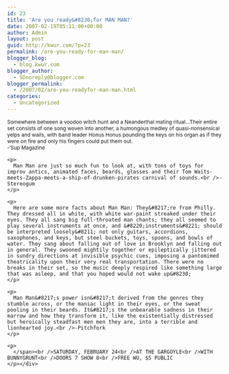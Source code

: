 ```yaml
---
id: 23
title: 'Are you ready&#8230;for MAN MAN?'
date: 2007-02-19T05:11:00+00:00
author: Admin
layout: post
guid: http://kwur.com/?p=23
permalink: /are-you-ready-for-man-man/
blogger_blog:
  - blog.kwur.com
blogger_author:
  - SDnoreply@blogger.com
blogger_permalink:
  - /2007/02/are-you-readyfor-man-man.html
categories:
  - Uncategorized
---
```

<div class="pf-content">
  <p>
  </p>
  
  <p>
    <span style="font-size:85%;">Somewhere between a voodoo witch hunt and a Neanderthal mating ritual…Their entire set consists of one song woven into another, a humongous medley of quasi-nonsensical yelps and wails, with band leader Honus Honus pounding the keys on his organ as if they were on fire and only his fingers could put them out.<br />-‘Sup Magazine</p> 
    
    <p>
      Man Man are just so much fun to look at, with tons of toys for improv antics, animated faces, beards, glasses and their Tom Waits-meets-Zappa-meets-a-ship-of-drunken-pirates carnival of sounds.<br />-Stereogum
    </p>
    
    <p>
      Here are some more facts about Man Man: They&#8217;re from Philly. They dressed all in white, with white war-paint streaked under their eyes. They all sang big full-throated man chants; they all seemed to play several instruments at once, and &#8220;instruments&#8221; should be interpreted loosely&#8211; not only guitars, accordions, saxophones, and keys, but steel buckets, toys, spoons, and bowls of water. They sang about falling out of love in Brooklyn and falling out in general. They swooned mightily together or epileptically jittered in sundry directions at invisible psychic cues, imposing a pantomimed theatricality upon their very real transportation. There were no breaks in their set, so the music deeply respired like something large that was asleep, and that you hoped would not wake up&#8230;
    </p>
    
    <p>
      Man Man&#8217;s power isn&#8217;t derived from the genres they stumble across, or the maniac light in their eyes, or the sweat pooling in their beards. It&#8217;s the unbearable sadness in their marrow and how they transform it, like the existentially distressed but heroically steadfast men men they are, into a terrible and lionhearted joy.<br />-Pitchfork
    </p>
    
    <p>
      </span><br />SATURDAY, FEBRUARY 24<br />AT THE GARGOYLE<br />WITH BUNNYGRUNT<br />DOORS 7 SHOW 8<br />FREE WU, $5 PUBLIC
    </p></div>